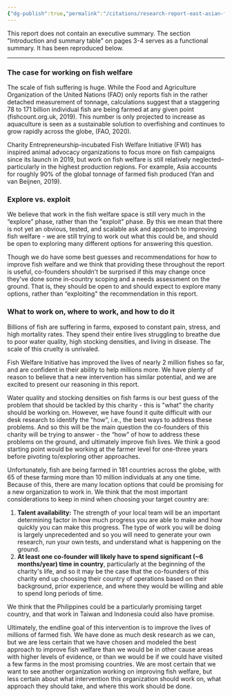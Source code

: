 ```yaml
---
{"dg-publish":true,"permalink":"/citations/research-report-east-asian-fish-welfare-charity-entrepreneurship/","created":"2025-10-23T11:24:54.681+01:00","updated":"2025-10-23T11:24:54.682+01:00"}
---
```



This report does not contain an executive summary. The section "Introduction and summary table" on pages 3-4 serves as a functional summary. It has been reproduced below.

***

### The case for working on fish welfare

The scale of fish suffering is huge. While the Food and Agriculture Organization of the United Nations (FAO) only reports fish in the rather detached measurement of tonnage, calculations suggest that a staggering 78 to 171 billion individual fish are being farmed at any given point (fishcount.org.uk, 2019). This number is only projected to increase as aquaculture is seen as a sustainable solution to overfishing and continues to grow rapidly across the globe, (FAO, 2020).

Charity Entrepreneurship-incubated Fish Welfare Initiative (FWI) has inspired animal advocacy organizations to focus more on fish campaigns since its launch in 2019, but work on fish welfare is still relatively neglected– particularly in the highest production regions. For example, Asia accounts for roughly 90% of the global tonnage of farmed fish produced (Yan and van Beijnen, 2019).

### Explore vs. exploit

We believe that work in the fish welfare space is still very much in the “explore” phase, rather than the "exploit" phase. By this we mean that there is not yet an obvious, tested, and scalable ask and approach to improving fish welfare - we are still trying to work out what this could be, and should be open to exploring many different options for answering this question.

Though we do have some best guesses and recommendations for how to improve fish welfare and we think that providing these throughout the report is useful, co-founders shouldn't be surprised if this may change once they've done some in-country scoping and a needs assessment on the ground. That is, they should be open to and should expect to explore many options, rather than “exploiting" the recommendation in this report.

### What to work on, where to work, and how to do it

Billions of fish are suffering in farms, exposed to constant pain, stress, and high mortality rates. They spend their entire lives struggling to breathe due to poor water quality, high stocking densities, and living in disease. The scale of this cruelty is unrivaled.

Fish Welfare Initiative has improved the lives of nearly 2 million fishes so far, and are confident in their ability to help millions more. We have plenty of reason to believe that a new intervention has similar potential, and we are excited to present our reasoning in this report.

Water quality and stocking densities on fish farms is our best guess of the problem that should be tackled by this charity - this is "what" the charity should be working on. However, we have found it quite difficult with our desk research to identify the "how", i.e., the best ways to address these problems. And so this will be the main question the co-founders of this charity will be trying to answer - the “how” of how to address these problems on the ground, and ultimately improve fish lives. We think a good starting point would be working at the farmer level for one-three years before pivoting to/exploring other approaches.

Unfortunately, fish are being farmed in 181 countries across the globe, with 65 of these farming more than 10 million individuals at any one time. Because of this, there are many location options that could be promising for a new organization to work in. We think that the most important considerations to keep in mind when choosing your target country are:
1.  **Talent availability:** The strength of your local team will be an important determining factor in how much progress you are able to make and how quickly you can make this progress. The type of work you will be doing is largely unprecedented and so you will need to generate your own research, run your own tests, and understand what is happening on the ground.
2.  **At least one co-founder will likely have to spend significant (~6 months/year) time in country**, particularly at the beginning of the charity's life, and so it may be the case that the co-founders of this charity end up choosing their country of operations based on their background, prior experience, and where they would be willing and able to spend long periods of time.

We think that the Philippines could be a particularly promising target country, and that work in Taiwan and Indonesia could also have promise.

Ultimately, the endline goal of this intervention is to improve the lives of millions of farmed fish. We have done as much desk research as we can, but we are less certain that we have chosen and modeled the best approach to improve fish welfare than we would be in other cause areas with higher levels of evidence, or than we would be if we could have visited a few farms in the most promising countries. We are most certain that we want to see another organization working on improving fish welfare, but less certain about what intervention this organization should work on, what approach they should take, and where this work should be done.
